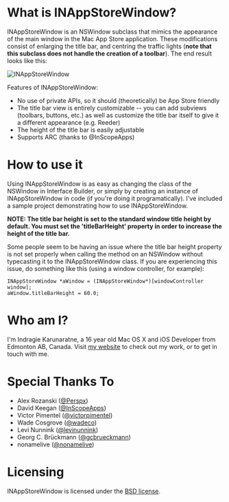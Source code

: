 What is INAppStoreWindow?
====================

INAppStoreWindow is an NSWindow subclass that mimics the appearance of the main window in the Mac App Store application. These modifications consist of enlarging the title bar, and centring the traffic lights (**note that this subclass does not handle the creation of a toolbar**). The end result looks like this:

![INAppStoreWindow](http://i41.tinypic.com/abidd1.png)

Features of INAppStoreWindow:

* No use of private APIs, so it should (theoretically) be App Store friendly
* The title bar view is entirely customizable -- you can add subviews (toolbars, buttons, etc.) as well as customize the title bar itself to give it a different appearance (e.g. Reeder)
* The height of the title bar is easily adjustable
* Supports ARC (thanks to @InScopeApps)

How to use it
====================

Using INAppStoreWindow is as easy as changing the class of the NSWindow in Interface Builder, or simply by creating an instance of INAppStoreWindow in code (if you're doing it programatically). I've included a sample project demonstrating how to use INAppStoreWindow.

**NOTE: The title bar height is set to the standard window title height by default. You must set the 'titleBarHeight' property in order to increase the height of the title bar.**

Some people seem to be having an issue where the title bar height property is not set properly when calling the method on an NSWindow without typecasting it to the INAppStoreWindow class. If you are experiencing this issue, do something like this (using a window controller, for example):

    INAppStoreWindow *aWindow = (INAppStoreWindow*)[windowController window];
    aWindow.titleBarHeight = 60.0;

Who am I?
====================

I'm Indragie Karunaratne, a 16 year old Mac OS X and iOS Developer from Edmonton AB, Canada. Visit [my website](http://indragie.com) to check out my work, or to get in touch with me.

Special Thanks To
====================

- Alex Rozanski ([@Perspx](https://github.com/perspx))
- David Keegan ([@InScopeApps](https://github.com/inscopeapps))
- Victor Pimentel ([@victorpimentel](https://github.com/victorpimentel))
- Wade Cosgrove ([@wadeco](https://github.com/wadeco))
- Levi Nunnink ([@levinunnink](https://github.com/levinunnink))
- Georg C. Brückmann ([@gcbrueckmann](https://github.com/gcbrueckmann))
- nonamelive ([@nonamelive](https://github.com/nonamelive))

Licensing
====================

INAppStoreWindow is licensed under the [BSD license](http://www.opensource.org/licenses/bsd-license.php).